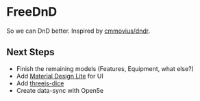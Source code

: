 FreeDnD
=======

So we can DnD better. Inspired by
[cmmovius/dndr](https://github.com/cmmovius/dndr).

Next Steps
---------

- Finish the remaining models (Features, Equipment, what else?)
- Add [Material Design Lite](https://getmdl.io/) for UI
- Add [threejs-dice](https://www.npmjs.com/package/threejs-dice)
- Create data-sync with Open5e
